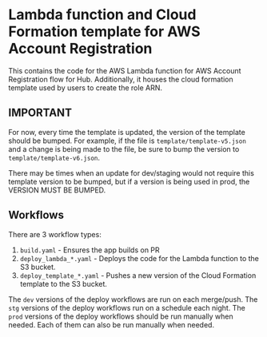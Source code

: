# Lambda function and Cloud Formation template for AWS Account Registration
This contains the code for the AWS Lambda function for AWS Account Registration flow for Hub. Additionally, it houses the cloud formation template used by users to create the role ARN.

## IMPORTANT
For now, every time the template is updated, the version of the template should be bumped. For example, if the file is `template/template-v5.json` and a change is being made to the file, be sure to bump the version to `template/template-v6.json`. 

There may be times when an update for dev/staging would not require this template version to be bumped, but if a version is being used in prod, the VERSION MUST BE BUMPED.

## Workflows
There are 3 workflow types:
1. `build.yaml` - Ensures the app builds on PR
2. `deploy_lambda_*.yaml` - Deploys the code for the Lambda function to the S3 bucket.
3. `deploy_template_*.yaml` - Pushes a new version of the Cloud Formation template to the S3 bucket.

The `dev` versions of the deploy workflows are run on each merge/push.
The `stg` versions of the deploy workflows run on a schedule each night.
The `prod` versions of the deploy workflows should be run manually when needed.
Each of them can also be run manually when needed.